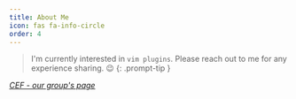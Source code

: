 ```yaml
---
title: About Me
icon: fas fa-info-circle
order: 4
---
```


> I'm currently interested in `vim plugins`. Please reach out to me for any experience sharing. :wink:
{: .prompt-tip }

*[CEF - our group's page](https://cef.eng.ed.ac.uk/)*

<object data="{{ site.url }}{{ site.baseurl }}/assets/cv_yyj.pdf" width="800" height="1000" type="application/pdf"></object>
